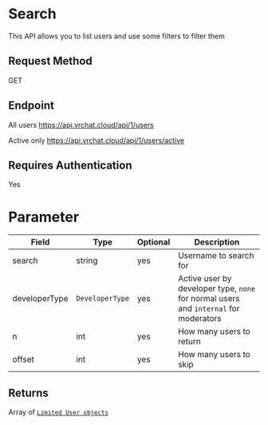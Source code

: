 # Search

This API allows you to list users and use some filters to filter them

## Request Method
GET

## Endpoint
All users
    https://api.vrchat.cloud/api/1/users

Active only
    https://api.vrchat.cloud/api/1/users/active

## Requires Authentication
Yes

# Parameter

Field | Type | Optional | Description
------|------|----------|------------
search | string | yes | Username to search for
developerType | `DeveloperType` | yes | Active user by developer type, `none` for normal users and `internal` for moderators
n | int | yes | How many users to return
offset | int | yes | How many users to skip

## Returns

Array of [`Limited User objects`](Objects/User.md?id=limited-user-object)
